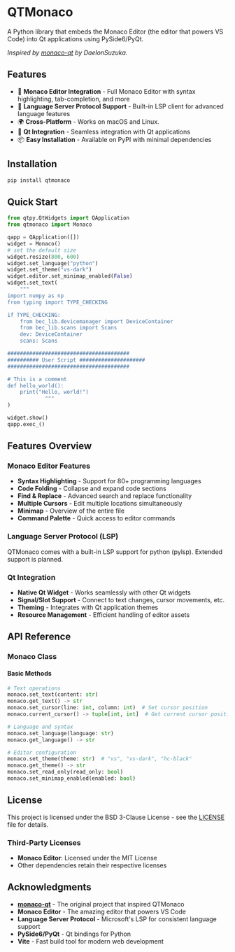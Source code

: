 # QTMonaco

A Python library that embeds the Monaco Editor (the editor that powers VS Code) into Qt applications using PySide6/PyQt.

*Inspired by [monaco-qt](https://github.com/DaelonSuzuka/monaco-qt) by DaelonSuzuka.*

## Features

- 🚀 **Monaco Editor Integration** - Full Monaco Editor with syntax highlighting, tab-completion, and more
- 🔌 **Language Server Protocol Support** - Built-in LSP client for advanced language features
- 🌍 **Cross-Platform** - Works on macOS and Linux.
- 🎨 **Qt Integration** - Seamless integration with Qt applications
- 📦 **Easy Installation** - Available on PyPI with minimal dependencies

## Installation

```bash
pip install qtmonaco
```

## Quick Start

```python
from qtpy.QtWidgets import QApplication
from qtmonaco import Monaco

qapp = QApplication([])
widget = Monaco()
# set the default size
widget.resize(800, 600)
widget.set_language("python")
widget.set_theme("vs-dark")
widget.editor.set_minimap_enabled(False)
widget.set_text(
    """
import numpy as np
from typing import TYPE_CHECKING

if TYPE_CHECKING:
    from bec_lib.devicemanager import DeviceContainer
    from bec_lib.scans import Scans
    dev: DeviceContainer
    scans: Scans

#######################################
########## User Script #####################
#######################################

# This is a comment
def hello_world():
    print("Hello, world!")
            """
)

widget.show()
qapp.exec_()
```

## Features Overview

### Monaco Editor Features
- **Syntax Highlighting** - Support for 80+ programming languages
- **Code Folding** - Collapse and expand code sections
- **Find & Replace** - Advanced search and replace functionality
- **Multiple Cursors** - Edit multiple locations simultaneously
- **Minimap** - Overview of the entire file
- **Command Palette** - Quick access to editor commands

### Language Server Protocol (LSP)
QTMonaco comes with a built-in LSP support for python (pylsp). Extended support is planned. 


### Qt Integration
- **Native Qt Widget** - Works seamlessly with other Qt widgets
- **Signal/Slot Support** - Connect to text changes, cursor movements, etc.
- **Theming** - Integrates with Qt application themes
- **Resource Management** - Efficient handling of editor assets

## API Reference

### Monaco Class

#### Basic Methods
```python
# Text operations
monaco.set_text(content: str)
monaco.get_text() -> str
monaco.set_cursor(line: int, column: int)  # Set cursor position
monaco.current_cursor() -> tuple[int, int]  # Get current cursor position

# Language and syntax
monaco.set_language(language: str)
monaco.get_language() -> str

# Editor configuration
monaco.set_theme(theme: str)  # "vs", "vs-dark", "hc-black"
monaco.get_theme() -> str
monaco.set_read_only(read_only: bool)
monaco.set_minimap_enabled(enabled: bool)

```

## License

This project is licensed under the BSD 3-Clause License - see the [LICENSE](LICENSE) file for details.

### Third-Party Licenses

- **Monaco Editor**: Licensed under the MIT License
- Other dependencies retain their respective licenses

## Acknowledgments

- **[monaco-qt](https://github.com/DaelonSuzuka/monaco-qt)** - The original project that inspired QTMonaco
- **Monaco Editor** - The amazing editor that powers VS Code
- **Language Server Protocol** - Microsoft's LSP for consistent language support
- **PySide6/PyQt** - Qt bindings for Python
- **Vite** - Fast build tool for modern web development

